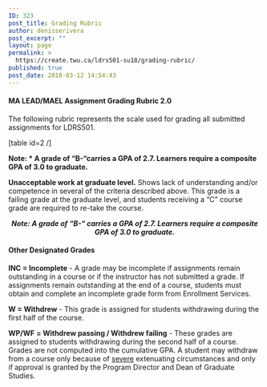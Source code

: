 ```yaml
---
ID: 323
post_title: Grading Rubric
author: denisserivera
post_excerpt: ""
layout: page
permalink: >
  https://create.twu.ca/ldrs501-su18/grading-rubric/
published: true
post_date: 2018-03-12 14:54:43
---
```

<h4>MA LEAD/MAEL Assignment Grading Rubric 2.0</h4>
The following rubric represents the scale used for grading all submitted assignments for LDRS501.

[table id=2 /]

**Note: * A grade of “B-“carries a GPA of 2.7. Learners require a composite GPA of 3.0 to graduate.**

<strong>Unacceptable work at graduate level.</strong> Shows lack of understanding and/or competence in several of the criteria described above. This grade is a failing grade at the graduate level, and students receiving a “C” course grade are required to re-take the course.
<p style="text-align: center"><em><strong>Note: A grade of “B-“ carries a GPA of 2.7. Learners require a composite GPA of 3.0 to graduate.</strong> </em></p>

<h4>Other Designated Grades</h4>
<strong>INC = Incomplete</strong> - A grade may be incomplete if assignments remain outstanding in a course or if the instructor has not submitted a grade. If assignments remain outstanding at the end of a course, students must obtain and complete an incomplete grade form from Enrollment Services.

<strong>W = Withdrew</strong> - This grade is assigned for students withdrawing during the first half of the course.

<strong>WP/WF</strong> <strong>= Withdrew passing / Withdrew failing</strong> - These grades are assigned to students withdrawing during the second half of a course. Grades are not computed into the cumulative GPA. A student may withdraw from a course only because of <span style="text-decoration: underline">severe</span> extenuating circumstances and only if approval is granted by the Program Director and Dean of Graduate Studies.